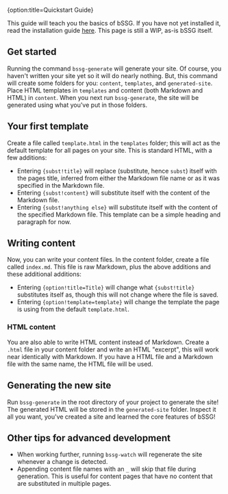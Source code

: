 {option:title=Quickstart Guide}

This guide will teach you the basics of bSSG. If you have not yet installed it, read the installation guide [here](https://bssg-project.github.io/bSSG/install). This page is still a WIP, as-is bSSG itself.

## Get started
Running the command `bssg-generate` will generate your site. Of course, you haven't written your site yet so it will do nearly nothing. But, this command will create some folders for you: `content`, `templates`, and `generated-site`. Place HTML templates in `templates` and content (both Markdown and HTML) in `content`. When you next run `bssg-generate`, the site will be generated using what you've put in those folders.

## Your first template
Create a file called `template.html` in the `templates` folder; this will act as the default template for all pages on your site. This is standard HTML, with a few additions:

* Entering `{subst!title}` will replace (substitute, hence `subst`) itself with the pages title, inferred from either the Markdown file name or as it was specified in the Markdown file.
* Entering `{subst!content}` will substitute itself with the content of the Markdown file.
* Entering `{subst!anything else}` will substitute itself with the content of the specified Markdown file.
This template can be a simple heading and paragraph for now.

## Writing content
Now, you can write your content files. In the content folder, create a file called `index.md`. This file is raw Markdown, plus the above additions and these additional additions:

* Entering `{option!title=Title}` will change what `{subst!title}` substitutes itself as, though this will not change where the file is saved.
* Entering `{option!template=template}` will change the template the page is using from the default `template.html`.

### HTML content
You are also able to write HTML content instead of Markdown. Create a `.html` file in your content folder and write an HTML "excerpt", this will work near identically with Markdown. If you have a HTML file and a Markdown file with the same name, the HTML file will be used.

## Generating the new site
Run `bssg-generate` in the root directory of your project to generate the site! The generated HTML will be stored in the `generated-site` folder. Inspect it all you want, you've created a site and learned the core features of bSSG!

## Other tips for advanced development
* When working further, running `bssg-watch` will regenerate the site whenever a change is detected.
* Appending content file names with an `_` will skip that file during generation. This is useful for content pages that have no content that are substituted in multiple pages.